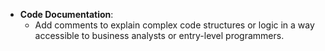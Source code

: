  - **Code Documentation**: 
	- Add comments to explain complex code structures or logic in a way accessible to business analysts or entry-level programmers.
